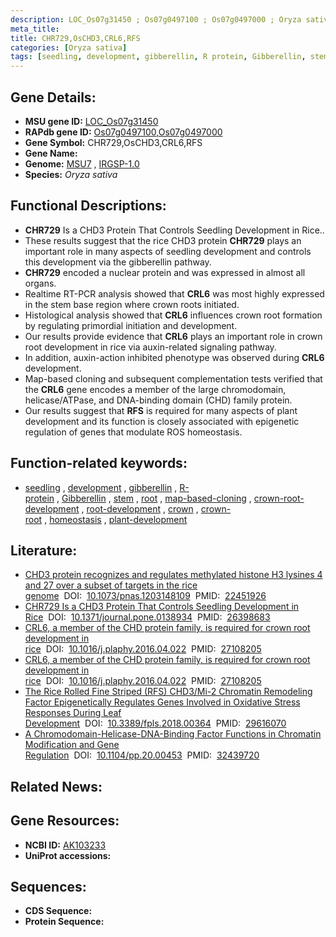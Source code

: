```yaml
---
description: LOC_Os07g31450 ; Os07g0497100 ; Os07g0497000 ; Oryza sativa
meta_title:
title: CHR729,OsCHD3,CRL6,RFS
categories: [Oryza sativa]
tags: [seedling, development, gibberellin, R protein, Gibberellin, stem, root, map-based cloning, crown root development, root development, crown, crown root, homeostasis, plant development]
---
```


## Gene Details:
- **MSU gene ID:** [LOC_Os07g31450](http://rice.uga.edu/cgi-bin/ORF_infopage.cgi?orf=LOC_Os07g31450)  
- **RAPdb gene ID:** [Os07g0497100](https://rapdb.dna.affrc.go.jp/locus/?name=Os07g0497100),[Os07g0497000](https://rapdb.dna.affrc.go.jp/locus/?name=Os07g0497000)  
- **Gene Symbol:** CHR729,OsCHD3,CRL6,RFS
- **Gene Name:**
- **Genome:**  [MSU7](http://rice.uga.edu/)&nbsp;,&nbsp;[IRGSP-1.0](https://rapdb.dna.affrc.go.jp/download/irgsp1.html)
- **Species:** *Oryza sativa*

## Functional Descriptions:
   - **CHR729** Is a CHD3 Protein That Controls Seedling Development in Rice..
   - These results suggest that the rice CHD3 protein **CHR729** plays an important role in many aspects of seedling development and controls this development via the gibberellin pathway.
   - **CHR729** encoded a nuclear protein and was expressed in almost all organs.
   - Realtime RT-PCR analysis showed that **CRL6** was most highly expressed in the stem base region where crown roots initiated.
   - Histological analysis showed that **CRL6** influences crown root formation by regulating primordial initiation and development.
   - Our results provide evidence that **CRL6** plays an important role in crown root development in rice via auxin-related signaling pathway.
   - In addition, auxin-action inhibited phenotype was observed during **CRL6** development.
   - Map-based cloning and subsequent complementation tests verified that the **CRL6** gene encodes a member of the large chromodomain, helicase/ATPase, and DNA-binding domain (CHD) family protein.
   - Our results suggest that **RFS** is required for many aspects of plant development and its function is closely associated with epigenetic regulation of genes that modulate ROS homeostasis.

## Function-related keywords:
   - [seedling](/tags/seedling/)&nbsp;,&nbsp;[development](/tags/development/)&nbsp;,&nbsp;[gibberellin](/tags/gibberellin/)&nbsp;,&nbsp;[R-protein](/tags/R-protein/)&nbsp;,&nbsp;[Gibberellin](/tags/Gibberellin/)&nbsp;,&nbsp;[stem](/tags/stem/)&nbsp;,&nbsp;[root](/tags/root/)&nbsp;,&nbsp;[map-based-cloning](/tags/map-based-cloning/)&nbsp;,&nbsp;[crown-root-development](/tags/crown-root-development/)&nbsp;,&nbsp;[root-development](/tags/root-development/)&nbsp;,&nbsp;[crown](/tags/crown/)&nbsp;,&nbsp;[crown-root](/tags/crown-root/)&nbsp;,&nbsp;[homeostasis](/tags/homeostasis/)&nbsp;,&nbsp;[plant-development](/tags/plant-development/)

## Literature:
   - [CHD3 protein recognizes and regulates methylated histone H3 lysines 4 and 27 over a subset of targets in the rice genome](https://www.doi.org/10.1073/pnas.1203148109)&nbsp;&nbsp;DOI:&nbsp;&nbsp;[10.1073/pnas.1203148109](https://www.doi.org/10.1073/pnas.1203148109)&nbsp;&nbsp;PMID:&nbsp;&nbsp;[22451926](https://pubmed.ncbi.nlm.nih.gov/22451926/)
   - [CHR729 Is a CHD3 Protein That Controls Seedling Development in Rice](https://www.doi.org/10.1371/journal.pone.0138934)&nbsp;&nbsp;DOI:&nbsp;&nbsp;[10.1371/journal.pone.0138934](https://www.doi.org/10.1371/journal.pone.0138934)&nbsp;&nbsp;PMID:&nbsp;&nbsp;[26398683](https://pubmed.ncbi.nlm.nih.gov/26398683/)
   - [CRL6, a member of the CHD protein family, is required for crown root development in rice](https://www.doi.org/10.1016/j.plaphy.2016.04.022)&nbsp;&nbsp;DOI:&nbsp;&nbsp;[10.1016/j.plaphy.2016.04.022](https://www.doi.org/10.1016/j.plaphy.2016.04.022)&nbsp;&nbsp;PMID:&nbsp;&nbsp;[27108205](https://pubmed.ncbi.nlm.nih.gov/27108205/)
   - [CRL6, a member of the CHD protein family, is required for crown root development in rice](https://www.doi.org/10.1016/j.plaphy.2016.04.022)&nbsp;&nbsp;DOI:&nbsp;&nbsp;[10.1016/j.plaphy.2016.04.022](https://www.doi.org/10.1016/j.plaphy.2016.04.022)&nbsp;&nbsp;PMID:&nbsp;&nbsp;[27108205](https://pubmed.ncbi.nlm.nih.gov/27108205/)
   - [The Rice Rolled Fine Striped (RFS) CHD3/Mi-2 Chromatin Remodeling Factor Epigenetically Regulates Genes Involved in Oxidative Stress Responses During Leaf Development](https://www.doi.org/10.3389/fpls.2018.00364)&nbsp;&nbsp;DOI:&nbsp;&nbsp;[10.3389/fpls.2018.00364](https://www.doi.org/10.3389/fpls.2018.00364)&nbsp;&nbsp;PMID:&nbsp;&nbsp;[29616070](https://pubmed.ncbi.nlm.nih.gov/29616070/)
   - [A Chromodomain-Helicase-DNA-Binding Factor Functions in Chromatin Modification and Gene Regulation](https://www.doi.org/10.1104/pp.20.00453)&nbsp;&nbsp;DOI:&nbsp;&nbsp;[10.1104/pp.20.00453](https://www.doi.org/10.1104/pp.20.00453)&nbsp;&nbsp;PMID:&nbsp;&nbsp;[32439720](https://pubmed.ncbi.nlm.nih.gov/32439720/)

## Related News:

## Gene Resources:
- **NCBI ID:**  [AK103233](http://www.ncbi.nlm.nih.gov/nuccore/AK103233)
- **UniProt accessions:** [](https://www.uniprot.org/uniprotkb//entry)

## Sequences:
- **CDS Sequence:**
- **Protein Sequence:**
